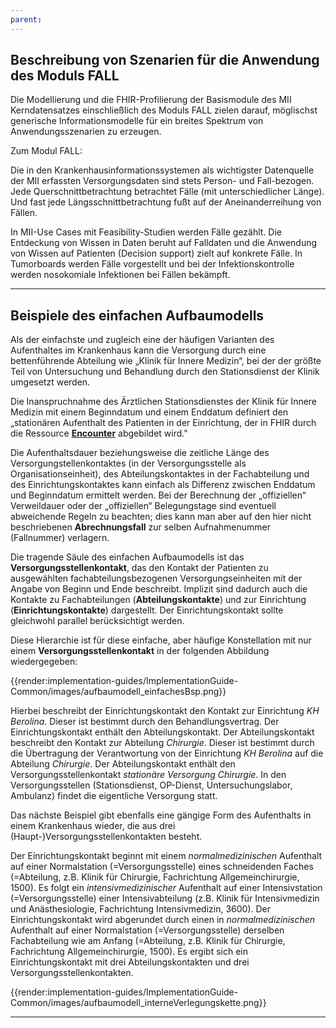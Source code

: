 ```yaml
---
parent: 
---
```

## Beschreibung von Szenarien für die Anwendung des Moduls FALL

Die Modellierung und die FHIR-Profilierung der Basismodule des MII Kerndatensatzes einschließlich des Moduls FALL zielen darauf, möglischst generische Informationsmodelle für ein breites Spektrum von Anwendungsszenarien zu erzeugen. 

Zum Modul FALL:

Die in den Krankenhausinformationssystemen als wichtigster Datenquelle der MII erfassten Versorgungsdaten sind stets Person- und Fall-bezogen. Jede Querschnittbetrachtung betrachtet Fälle (mit unterschiedlicher Länge). Und fast jede Längsschnittbetrachtung fußt auf der Aneinanderreihung von Fällen.

In MII-Use Cases mit Feasibility-Studien werden Fälle gezählt. Die Entdeckung von Wissen in Daten beruht auf Falldaten und die Anwendung von Wissen auf Patienten (Decision support) zielt auf konkrete Fälle. In Tumorboards werden Fälle vorgestellt und bei der Infektionskontrolle werden nosokomiale Infektionen bei Fällen bekämpft.

---
## Beispiele des einfachen Aufbaumodells

Als der einfachste und zugleich eine der häufigen Varianten des Aufenthaltes im Krankenhaus kann die Versorgung durch eine bettenführende Abteilung wie „Klinik für Innere Medizin“, bei der der größte Teil von Untersuchung und Behandlung durch den Stationsdienst der Klinik umgesetzt werden. 

Die Inanspruchnahme des Ärztlichen Stationsdienstes der Klinik für Innere Medizin mit einem Beginndatum und einem Enddatum definiert den „stationären Aufenthalt des  Patienten in der Einrichtung, der in FHIR durch die Ressource [**Encounter**](http://hl7.org/fhir/encounter.html) abgebildet wird."

Die Aufenthaltsdauer beziehungsweise die zeitliche Länge des Versorgungstellenkontaktes (in der Versorgungsstelle als Organisationseinheit), des Abteilungskontaktes in der Fachabteilung und des Einrichtungskontaktes kann einfach als Differenz zwischen Enddatum und Beginndatum ermittelt werden. Bei der Berechnung der „offiziellen“ Verweildauer oder der „offiziellen“ Belegungstage sind eventuell abweichende Regeln zu beachten; dies kann man aber auf den hier nicht beschriebenen **Abrechnungsfall** zur selben Aufnahmenummer (Fallnummer) verlagern.

Die tragende Säule des einfachen Aufbaumodells ist das **Versorgungsstellenkontakt**, das den Kontakt der Patienten zu ausgewählten fachabteilungsbezogenen Versorgungseinheiten mit der Angabe von Beginn und Ende beschreibt. Implizit sind dadurch auch die Kontakte zu Fachabteilungen (**Abteilungskontakte**) und zur Einrichtung (**Einrichtungskontakte**) dargestellt. Der Einrichtungskontakt sollte gleichwohl parallel berücksichtigt werden.

Diese Hierarchie ist für diese einfache, aber häufige Konstellation mit nur einem **Versorgungsstellenkontakt** in der folgenden Abbildung wiedergegeben: 

{{render:implementation-guides/ImplementationGuide-Common/images/aufbaumodell_einfachesBsp.png}}

Hierbei beschreibt der Einrichtungskontakt den Kontakt zur Einrichtung *KH Berolina*. Dieser ist bestimmt durch den Behandlungsvertrag. Der Einrichtungskontakt enthält den Abteilungskontakt. Der Abteilungskontakt beschreibt den Kontakt zur Abteilung *Chirurgie*. Dieser ist bestimmt durch die Übertragung der Verantwortung von der Einrichtung *KH Berolina* auf die Abteilung *Chirurgie*. Der Abteilungskontakt enthält den Versorgungsstellenkontakt *stationäre Versorgung Chirurgie*. In den Versorgungsstellen (Stationsdienst, OP-Dienst, Untersuchungslabor, Ambulanz) findet die eigentliche Versorgung statt.

Das nächste Beispiel gibt ebenfalls eine gängige Form des Aufenthalts in einem Krankenhaus wieder, die aus drei (Haupt-)Versorgungsstellenkontakten besteht. 

Der Einrichtungskontakt beginnt mit einem *normalmedizinischen* Aufenthalt auf einer Normalstation (=Versorgungsstelle) eines schneidenden Faches (=Abteilung, z.B. Klinik für Chirurgie, Fachrichtung Allgemeinchirurgie, 1500). Es folgt ein *intensivmedizinischer* Aufenthalt auf einer Intensivstation (=Versorgungsstelle) einer Intensivabteilung (z.B. Klinik für Intensivmedizin und Anästhesiologie, Fachrichtung Intensivmedizin, 3600). Der Einrichtungskontakt wird abgerundet durch einen in *normalmedizinischen* Aufenthalt auf einer Normalstation (=Versorgungsstelle) derselben Fachabteilung wie am Anfang (=Abteilung, z.B. Klinik für Chirurgie, Fachrichtung Allgemeinchirurgie, 1500). Es ergibt sich ein Einrichtungskontakt mit drei Abteilungskontakten und drei Versorgungsstellenkontakten. 

{{render:implementation-guides/ImplementationGuide-Common/images/aufbaumodell_interneVerlegungskette.png}}


---



















